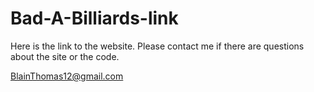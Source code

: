 # Bad-A-Billiards-link

Here is the link to the website. Please contact me if there are questions about the site or the code.

BlainThomas12@gmail.com
